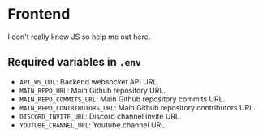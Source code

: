 # Frontend

I don't really know JS so help me out here.

## Required variables in `.env`
- `API_WS_URL`: Backend websocket API URL.
- `MAIN_REPO_URL`: Main Github repository URL.
- `MAIN_REPO_COMMITS_URL`: Main Github repository commits URL.
- `MAIN_REPO_CONTRIBUTORS_URL`: Main Github repository contributors URL.
- `DISCORD_INVITE_URL`: Discord channel invite URL.
- `YOUTUBE_CHANNEL_URL`: Youtube channel URL.
